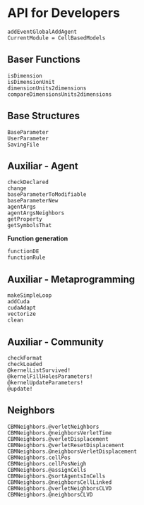 # API for Developers

```@meta
addEventGlobalAddAgent
CurrentModule = CellBasedModels
```

## Baser Functions

```@docs
isDimension
isDimensionUnit
dimensionUnits2dimensions
compareDimensionsUnits2dimensions
```

## Base Structures

```@docs
BaseParameter
UserParameter
SavingFile
```

## Auxiliar - Agent

```@docs
checkDeclared
change
baseParameterToModifiable
baseParameterNew
agentArgs
agentArgsNeighbors
getProperty
getSymbolsThat
```

**Function generation**
```@docs
functionDE
functionRule
```
## Auxiliar - Metaprogramming

```@docs
makeSimpleLoop
addCuda
cudaAdapt
vectorize
clean
```

## Auxiliar - Community

```@docs
checkFormat
checkLoaded
@kernelListSurvived!
@kernelFillHolesParameters!
@kernelUpdateParameters!
@update!
```

## Neighbors
```@docs
CBMNeighbors.@verletNeighbors
CBMNeighbors.@neighborsVerletTime
CBMNeighbors.@verletDisplacement
CBMNeighbors.@verletResetDisplacement
CBMNeighbors.@neighborsVerletDisplacement
CBMNeighbors.cellPos
CBMNeighbors.cellPosNeigh
CBMNeighbors.@assignCells
CBMNeighbors.@sortAgentsInCells
CBMNeighbors.@neighborsCellLinked
CBMNeighbors.@verletNeighborsCLVD
CBMNeighbors.@neighborsCLVD
```

